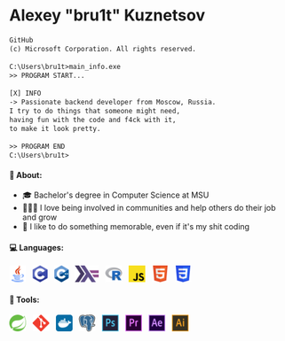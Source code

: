 # Alexey "bru1t" Kuznetsov

<!-- LINKS INFO
<a href="https://vk.com/bru1t" target="_blank" title="VK Page">
  <img height="30" alt="[VK Logo]" src="materials/media-icons/vk-circle-512x512.png" />
</a> &nbsp;

<a href="https://www.facebook.com/lexey.ov" target="_blank" title="Facebook Page">
  <img height="30" alt="[Facebook Logo]" src="materials/media-icons/facebook-circle-512x512.png" />
</a> &nbsp;

<a href="https://www.linkedin.com/in/bru1t" target="_blank" title="LinkedIn Page">
  <img height="30" alt="[LinkedIn Logo]" src="materials/media-icons/linkedin-circle-512x512.png" />
</a> &nbsp;

<a href="https://leetcode.com/bru1t/" target="_blank" title="LeetCode Page">
  <img height="30" alt="[LeetCode Logo]" src="materials/media-icons/leetcode-circle-512x512.png" />
</a> &nbsp;

<a href="https://open.spotify.com/user/qlfeqhdjkznrcggijvyidxohq?si=42d180591660430a" target="_blank" title="Spotify Page">
  <img height="30" alt="[Spotify Logo]" src="materials/media-icons/spotify-circle-512x512.png" />
</a>

---
-->
```
GitHub
(c) Microsoft Corporation. All rights reserved.

C:\Users\bru1t>main_info.exe
>> PROGRAM START...

[X] INFO
-> Passionate backend developer from Moscow, Russia.
I try to do things that someone might need,
having fun with the code and f4ck with it,
to make it look pretty.

>> PROGRAM END
C:\Users\bru1t>
```

#### 🤔 About:
- 🎓 Bachelor's degree in Computer Science at MSU
- 👨‍👦‍👦 I love being involved in communities and help others do their job and grow
- 🤘 I like to do something memorable, even if it's my shit coding

#### 💻 Languages:

<img height="30" alt="[Java Logo]" src="materials/lang-icons/java-512x512.png" /> &nbsp;
<img height="30" alt="[C Logo]" src="materials/lang-icons/c-464x512.png" /> &nbsp;
<img height="30" alt="[C++ Logo]" src="materials/lang-icons/cpp-440x512.png" /> &nbsp;
<img height="30" alt="[Haskell Logo]" src="materials/lang-icons/haskell-728x512.png" /> &nbsp;
<img height="30" alt="[R Logo]" src="materials/lang-icons/r-project-icon.svg" /> &nbsp;
<img height="30" alt="[JavaScript Logo]" src="materials/lang-icons/javascript-icon.svg" /> &nbsp;
<img height="30" alt="[HTML5 Logo]" src="materials/lang-icons/html5-icon.svg" /> &nbsp;
<img height="30" alt="[CSS3 Logo]" src="materials/lang-icons/css-icon.svg" />

#### 🧰 Tools:

<img height="30" alt="[Spring Logo]" src="materials/tools-icons/springio-icon.svg" /> &nbsp;
<img height="30" alt="[Git Logo]" src="materials/tools-icons/git-scm-icon.svg" /> &nbsp;
<img height="30" alt="[Docker Logo]" src="materials/tools-icons/docker-tile.svg" /> &nbsp;
<img height="30" alt="[PostgreSQL Logo]" src="materials/tools-icons/postgresql-icon.svg" /> &nbsp;
<img height="30" alt="[Photoshop Logo]" src="materials/tools-icons/photoshop-512x512.png" /> &nbsp;
<img height="30" alt="[Premier Pro Logo]" src="materials/tools-icons/premierpro-512x512.png" /> &nbsp;
<img height="30" alt="[After Effects Logo]" src="materials/tools-icons/aftereffects-512x512.png" /> &nbsp;
<img height="30" alt="[Illustrator Logo]" src="materials/tools-icons/illustrator-512x512.png" />

<!-- GITHUB STATS INFO
---

#### 📊 My Github Stats:

![Metrics](https://metrics.lecoq.io/bru1t?template=classic&base.header=0&base.activity=0&base.community=0&languages=1&languages.limit=8&languages.sections=most-used&languages.colors=github&languages.threshold=0%25&languages.indepth=false&languages.analysis.timeout=15&languages.categories=markup%2C%20programming&languages.recent.categories=markup%2C%20programming&languages.recent.load=300&languages.recent.days=14&config.timezone=Europe%2FMoscow)
-->
<!-- DONATION INFO
---

##### ☕ You can get me a coffee, if You like what I do
###### Rubles

Tinkoff: `5536 9138 6490 9359`  
Raiffeisen: `5379 6530 4384 9510`

###### Cryptocurrency

USDT (BEP20): `0x3dEf039e607F49621467a9C8F3244CFD648269Ea`  
Ethereum (ETH): `0x3dEf039e607F49621467a9C8F3244CFD648269Ea`  
Nano (XNO): `nano_1qhjndpaty77f6p7uc85bf3xx1mjku3xrw5ca9gafodz99wgqa9pzccztppq`
-->
